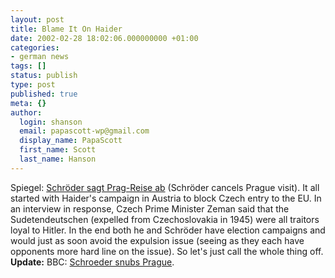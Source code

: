 ```yaml
---
layout: post
title: Blame It On Haider
date: 2002-02-28 18:02:06.000000000 +01:00
categories:
- german news
tags: []
status: publish
type: post
published: true
meta: {}
author:
  login: shanson
  email: papascott-wp@gmail.com
  display_name: PapaScott
  first_name: Scott
  last_name: Hanson
---
```

<p>Spiegel: <a href="http://www.spiegel.de/politik/deutschland/0,1518,184731,00.html">Schröder sagt Prag-Reise ab</a> (Schröder cancels Prague visit). It all started with Haider's campaign in Austria to block Czech entry to the EU. In an interview in response, Czech Prime Minister Zeman said that the Sudetendeutschen (expelled from Czechoslovakia in 1945) were all traitors loyal to Hitler. In the end both he and Schröder have election campaigns and would just as soon avoid the expulsion issue (seeing as they each have opponents more hard line on the issue). So let's just call the whole thing off.<br />
<b>Update:</b> BBC: <a href="http://news.bbc.co.uk/hi/english/world/europe/newsid_1846000/1846915.stm">Schroeder snubs Prague</a>.</p>
